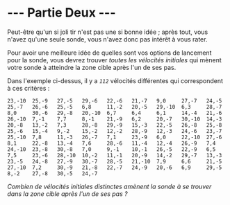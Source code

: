 # --- Partie Deux ---

Peut-être qu'un si joli tir n'est pas une si bonne idée ; après tout, vous n'avez qu'une seule sonde, vous n'avez donc pas intérêt à vous rater.

Pour avoir une meilleure idée de quelles sont vos options de lancement pour la sonde, vous devrez trouver *toutes les vélocités initiales* qui mènent votre sonde à atteindre la zone cible après l'un de ses pas.

Dans l'exemple ci-dessus, il y a *`112`* vélocités différentes qui correspondent à ces critères :

```velocities
23,-10  25,-9   27,-5   29,-6   22,-6   21,-7   9,0     27,-7   24,-5
25,-7   26,-6   25,-5   6,8     11,-2   20,-5   29,-10  6,3     28,-7
8,0     30,-6   29,-8   20,-10  6,7     6,4     6,1     14,-4   21,-6
26,-10  7,-1    7,7     8,-1    21,-9   6,2     20,-7   30,-10  14,-3
20,-8   13,-2   7,3     28,-8   29,-9   15,-3   22,-5   26,-8   25,-8
25,-6   15,-4   9,-2    15,-2   12,-2   28,-9   12,-3   24,-6   23,-7
25,-10  7,8     11,-3   26,-7   7,1     23,-9   6,0     22,-10  27,-6
8,1     22,-8   13,-4   7,6     28,-6   11,-4   12,-4   26,-9   7,4
24,-10  23,-8   30,-8   7,0     9,-1    10,-1   26,-5   22,-9   6,5
7,5     23,-6   28,-10  10,-2   11,-1   20,-9   14,-2   29,-7   13,-3
23,-5   24,-8   27,-9   30,-7   28,-5   21,-10  7,9     6,6     21,-5
27,-10  7,2     30,-9   21,-8   22,-7   24,-9   20,-6   6,9     29,-5
8,-2    27,-8   30,-5   24,-7
```

*Combien de vélocités initiales distinctes amènent la sonde à se trouver dans la zone cible après l'un de ses pas ?*
